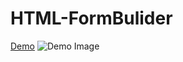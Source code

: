 # HTML-FormBulider
[Demo](https://arslandevpy.github.io/HTML-FormBulider/)
![Demo Image](.img/demo.png)
